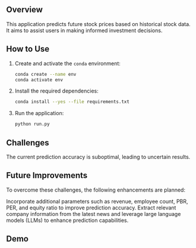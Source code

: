 ## Overview

This application predicts future stock prices based on historical stock data. It aims to assist users in making informed investment decisions.

## How to Use

1. Create and activate the `conda` environment:
   ```bash
   conda create --name env
   conda activate env
   ```
2. Install the required dependencies:
   ```bash
   conda install --yes --file requirements.txt
   ```
3. Run the application:
   ```bash
   python run.py
   ```

## Challenges

The current prediction accuracy is suboptimal, leading to uncertain results.

## Future Improvements

To overcome these challenges, the following enhancements are planned:

Incorporate additional parameters such as revenue, employee count, PBR, PER, and equity ratio to improve prediction accuracy.
Extract relevant company information from the latest news and leverage large language models (LLMs) to enhance prediction capabilities.

## Demo
